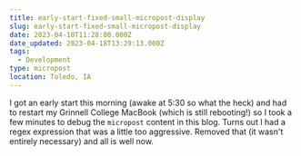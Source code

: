 ```yaml
---
title: early-start-fixed-small-micropost-display
slug: early-start-fixed-small-micropost-display
date: 2023-04-18T11:28:00.000Z
date_updated: 2023-04-18T13:29:13.000Z
tags: 
  - Development
type: micropost
location: Toledo, IA
---
```


I got an early start this morning (awake at 5:30 so what the heck) and had to restart my Grinnell College MacBook (which is still rebooting!) so I took a few minutes to debug the `micropost` content in this blog.  Turns out I had a regex expression that was a little too aggressive.  Removed that (it wasn't entirely necessary) and all is well now.
